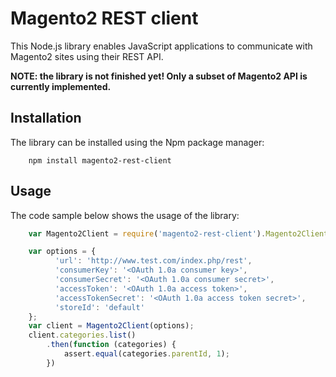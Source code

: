 # Magento2 REST client

This Node.js library enables JavaScript applications to communicate with Magento2 sites using their REST API.

**NOTE: the library is not finished yet! Only a subset of Magento2 API is currently implemented.**

## Installation

The library can be installed using the Npm package manager:

```
    npm install magento2-rest-client
```

## Usage

The code sample below shows the usage of the library:

```javascript
    var Magento2Client = require('magento2-rest-client').Magento2Client;

    var options = {
          'url': 'http://www.test.com/index.php/rest',
          'consumerKey': '<OAuth 1.0a consumer key>',
          'consumerSecret': '<OAuth 1.0a consumer secret>',
          'accessToken': '<OAuth 1.0a access token>',
          'accessTokenSecret': '<OAuth 1.0a access token secret>',
          'storeId': 'default'
    };
    var client = Magento2Client(options);
    client.categories.list()
        .then(function (categories) {
            assert.equal(categories.parentId, 1);
        })
```
